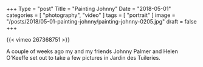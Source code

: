 +++
Type = "post"
Title = "Painting Johnny"
Date = "2018-05-01"
categories = [ "photography", "video" ]
tags = [
    "portrait"
]
image = "/posts/2018/05-01-painting-johnny/painting-johnny-0205.jpg"
draft = false
+++

{{< vimeo 267368751 >}}

A couple of weeks ago my and my friends Johnny Palmer and Helen O'Keeffe set out to take a few pictures in Jardin des Tuileries.




